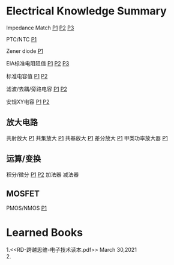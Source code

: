 # Electrical Knowledge Summary
Impedance Match
[P1](https://user-images.githubusercontent.com/32056331/112106601-d78dcc80-8be8-11eb-9f9b-d9693a4de2f6.png)
[P2](https://user-images.githubusercontent.com/32056331/112110833-681adb80-8bee-11eb-9c91-126aa71c3646.png)
[P3](https://user-images.githubusercontent.com/32056331/112113136-643c8880-8bf1-11eb-8ba3-42e5c3772a22.png)

PTC/NTC
[P1](https://user-images.githubusercontent.com/32056331/112107506-fd67a100-8be9-11eb-8594-1aabe724d555.png)

Zener diode
[P1](https://user-images.githubusercontent.com/32056331/112598929-356d1f00-8e4a-11eb-9db3-aec55762f6e3.png)

EIA标准电阻阻值
[P1](https://user-images.githubusercontent.com/32056331/112121605-61926100-8bfa-11eb-8793-a2d85a447fad.jpg)
[P2](https://user-images.githubusercontent.com/32056331/112119796-ac12de00-8bf8-11eb-99f5-9950680b0f98.jpg)
[P3](https://user-images.githubusercontent.com/32056331/112120009-d49ad800-8bf8-11eb-98ef-f4c9c5f32830.jpg)

标准电容值
[P1](https://user-images.githubusercontent.com/32056331/112126521-7de4cc80-8bff-11eb-8951-747d5d69560a.jpg)
[P2](https://user-images.githubusercontent.com/32056331/112126328-4e35c480-8bff-11eb-80ca-aff30cc4cbc5.jpg)

滤波/去耦/旁路电容
[P1](https://user-images.githubusercontent.com/32056331/112243339-5c7bf300-8c88-11eb-8bd1-01173f4445ad.png)
[P2](https://user-images.githubusercontent.com/32056331/112243397-70275980-8c88-11eb-9a65-039af7f9aeb0.png)

安规XY电容
[P1](https://user-images.githubusercontent.com/32056331/112247805-e67b8a00-8c8f-11eb-9cc9-8bf2ec2e0c16.png)
[P2](https://user-images.githubusercontent.com/32056331/112247953-16c32880-8c90-11eb-8276-8f53a9881877.png)

## 放大电路
共射放大
[P1](https://user-images.githubusercontent.com/32056331/112606307-2e96da00-8e53-11eb-9ec1-618464103aba.png)
共集放大
[P1](https://user-images.githubusercontent.com/32056331/113071880-42965f00-91f8-11eb-9eb5-3436cb31df52.png)
共基放大
[P1](https://user-images.githubusercontent.com/32056331/113071886-44602280-91f8-11eb-9eea-67ac2b33ef93.png)
差分放大
[P1](https://user-images.githubusercontent.com/32056331/112957850-6e700100-9174-11eb-98f9-cd4208cc7917.png)
甲类功率放大器
[P1](https://user-images.githubusercontent.com/32056331/113075255-2e099500-91ff-11eb-8afa-85ea4b48df4b.png)

## 运算/变换
积分/微分
[P1](https://user-images.githubusercontent.com/32056331/112413807-cb764c00-8d5b-11eb-8a34-5fbffab9bf39.png)
[P2](https://user-images.githubusercontent.com/32056331/112413816-d03b0000-8d5b-11eb-84da-f2594af40349.png)
加法器
减法器

## MOSFET
PMOS/NMOS
[P1](https://user-images.githubusercontent.com/32056331/113649876-d0bf8900-96c1-11eb-975b-d14add121ee2.png)

# Learned Books
1.<<RD-跨越思维-电子技术读本.pdf>> March 30,2021   
2.
